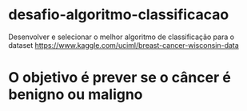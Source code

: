 # desafio-algoritmo-classificacao
Desenvolver e selecionar o melhor algoritmo de classificação para o dataset https://www.kaggle.com/uciml/breast-cancer-wisconsin-data
# O objetivo é prever se o câncer é benigno ou maligno
